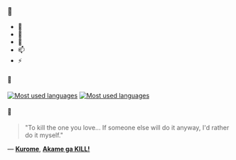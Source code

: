### 👋

- 🔭
- 🌱
- 💬
- 📫
- ⚡

#### 🧏

[![Most used languages](https://github-readme-stats-aynah.vercel.app/api/top-langs/?username=aynh&theme=solarized-dark&langs_count=6&layout=compact&hide_title=true)](https://github.com/anuraghazra/github-readme-stats#gh-dark-mode-only)
[![Most used languages](https://github-readme-stats-aynah.vercel.app/api/top-langs/?username=aynh&theme=solarized-light&langs_count=6&layout=compact&hide_title=true)](https://github.com/anuraghazra/github-readme-stats#gh-light-mode-only)

#### 💬

> "To kill the one you love... If someone else will do it anyway, I'd rather do it myself."

&mdash; [**Kurome**](https://myanimelist.net/character.php?q=Kurome&cat=character), [**Akame ga KILL!**](https://myanimelist.net/search/all?q=Akame%20ga%20KILL!&cat=all)
